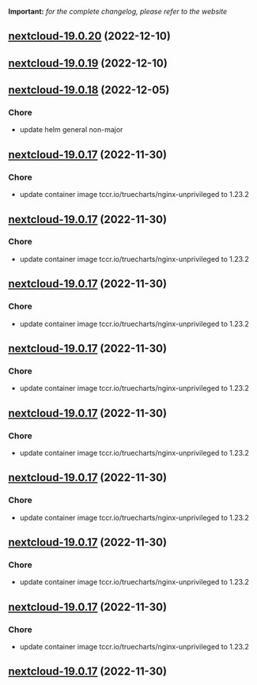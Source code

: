 **Important:**
*for the complete changelog, please refer to the website*




## [nextcloud-19.0.20](https://github.com/truecharts/charts/compare/nextcloud-19.0.19...nextcloud-19.0.20) (2022-12-10)




## [nextcloud-19.0.19](https://github.com/truecharts/charts/compare/nextcloud-19.0.18...nextcloud-19.0.19) (2022-12-10)




## [nextcloud-19.0.18](https://github.com/truecharts/charts/compare/nextcloud-19.0.17...nextcloud-19.0.18) (2022-12-05)

### Chore

- update helm general non-major
  
  


## [nextcloud-19.0.17](https://github.com/truecharts/charts/compare/nextcloud-19.0.13...nextcloud-19.0.17) (2022-11-30)

### Chore

- update container image tccr.io/truecharts/nginx-unprivileged to 1.23.2
  
  


## [nextcloud-19.0.17](https://github.com/truecharts/charts/compare/nextcloud-19.0.13...nextcloud-19.0.17) (2022-11-30)

### Chore

- update container image tccr.io/truecharts/nginx-unprivileged to 1.23.2
  
  


## [nextcloud-19.0.17](https://github.com/truecharts/charts/compare/nextcloud-19.0.13...nextcloud-19.0.17) (2022-11-30)

### Chore

- update container image tccr.io/truecharts/nginx-unprivileged to 1.23.2
  
  


## [nextcloud-19.0.17](https://github.com/truecharts/charts/compare/nextcloud-19.0.13...nextcloud-19.0.17) (2022-11-30)

### Chore

- update container image tccr.io/truecharts/nginx-unprivileged to 1.23.2
  
  


## [nextcloud-19.0.17](https://github.com/truecharts/charts/compare/nextcloud-19.0.13...nextcloud-19.0.17) (2022-11-30)

### Chore

- update container image tccr.io/truecharts/nginx-unprivileged to 1.23.2
  
  


## [nextcloud-19.0.17](https://github.com/truecharts/charts/compare/nextcloud-19.0.13...nextcloud-19.0.17) (2022-11-30)

### Chore

- update container image tccr.io/truecharts/nginx-unprivileged to 1.23.2
  
  


## [nextcloud-19.0.17](https://github.com/truecharts/charts/compare/nextcloud-19.0.13...nextcloud-19.0.17) (2022-11-30)

### Chore

- update container image tccr.io/truecharts/nginx-unprivileged to 1.23.2
  
  


## [nextcloud-19.0.17](https://github.com/truecharts/charts/compare/nextcloud-19.0.13...nextcloud-19.0.17) (2022-11-30)

### Chore

- update container image tccr.io/truecharts/nginx-unprivileged to 1.23.2
  
  


## [nextcloud-19.0.17](https://github.com/truecharts/charts/compare/nextcloud-19.0.13...nextcloud-19.0.17) (2022-11-30)

